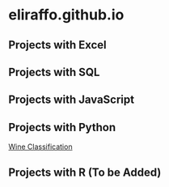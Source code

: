 # eliraffo.github.io

## Projects with Excel

## Projects with SQL

## Projects with JavaScript

## Projects with Python
[Wine Classification](https://github.com/eliraffo/eliraffo.github.io/tree/master/WineClassification)

## Projects with R (To be Added)
